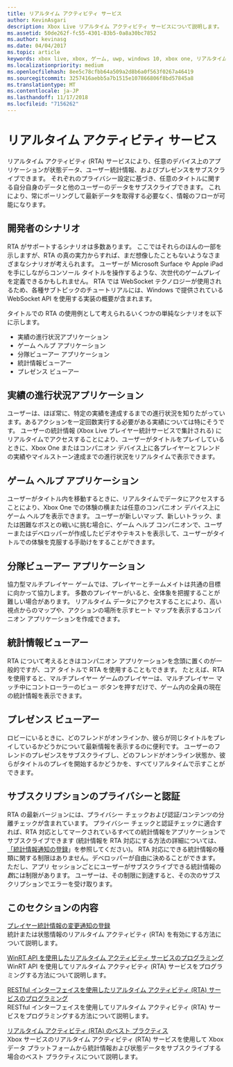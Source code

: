```yaml
---
title: リアルタイム アクティビティ サービス
author: KevinAsgari
description: Xbox Live リアルタイム アクティビティ サービスについて説明します。
ms.assetid: 50de262f-fc55-4301-83b5-0a8a30bc7852
ms.author: kevinasg
ms.date: 04/04/2017
ms.topic: article
keywords: xbox live, xbox, ゲーム, uwp, windows 10, xbox one, リアルタイム アクティビティ サービス
ms.localizationpriority: medium
ms.openlocfilehash: 8ee5c78cfbb64a509a2d8b6a0f563f0267a46419
ms.sourcegitcommit: 3257416aebb5a7b1515e107866806f8bd57845a8
ms.translationtype: MT
ms.contentlocale: ja-JP
ms.lasthandoff: 11/17/2018
ms.locfileid: "7156262"
---
```

# <a name="real-time-activity-service"></a>リアルタイム アクティビティ サービス

リアルタイム アクティビティ (RTA) サービスにより、任意のデバイス上のアプリケーションが状態データ、ユーザー統計情報、およびプレゼンスをサブスクライブできます。 それぞれのプライバシー設定に基づき、任意のタイトルに関する自分自身のデータと他のユーザーのデータをサブスクライブできます。 これにより、常にポーリングして最新データを取得する必要なく、情報のフローが可能になります。


## <a name="developer-scenarios"></a>開発者のシナリオ

RTA がサポートするシナリオは多数あります。 ここではそれらのほんの一部を示しますが、RTA の真の実力からすれば、まだ想像したこともないようなさまざまなシナリオが考えられます。 ユーザーが Microsoft Surface や Apple iPad を手にしながらコンソール タイトルを操作するような、次世代のゲームプレイを定義できるかもしれません。 RTA では WebSocket テクノロジーが使用されるため、各種サブトピックのチュートリアルには、Windows で提供されている WebSocket API を使用する実装の概要が含まれます。

タイトルでの RTA の使用例として考えられるいくつかの単純なシナリオを以下に示します。

-   実績の進行状況アプリケーション
-   ゲーム ヘルプ アプリケーション
-   分隊ビューアー アプリケーション
-   統計情報ビューアー
-   プレゼンス ビューアー


## <a name="achievements-progress-app"></a>実績の進行状況アプリケーション

ユーザーは、ほぼ常に、特定の実績を達成するまでの進行状況を知りたがっています。あるアクションを一定回数実行する必要がある実績については特にそうです。 ユーザーの統計情報 (Xbox Live プレイヤー統計サービスで集計される) にリアルタイムでアクセスすることにより、ユーザーがタイトルをプレイしているときに、Xbox One またはコンパニオン デバイス上に各プレイヤーとフレンドの実績やマイルストーン達成までの進行状況をリアルタイムで表示できます。


## <a name="game-help-app"></a>ゲーム ヘルプ アプリケーション

ユーザーがタイトル内を移動するときに、リアルタイムでデータにアクセスすることにより、Xbox One での体験の横または任意のコンパニオン デバイス上にゲーム ヘルプを表示できます。 ユーザーが新しいマップ、新しいトラック、または困難なボスとの戦いに挑む場合に、ゲーム ヘルプ コンパニオンで、ユーザーまたはデベロッパーが作成したビデオやテキストを表示して、ユーザーがタイトルでの体験を克服する手助けをすることができます。


## <a name="squad-viewer-app"></a>分隊ビューアー アプリケーション

協力型マルチプレイヤー ゲームでは、プレイヤーとチームメイトは共通の目標に向かって協力します。 多数のプレイヤーがいると、全体象を把握することが難しい場合があります。 リアルタイム データにアクセスすることにより、高い視点からのマップや、アクションの場所を示すヒート マップを表示するコンパニオン アプリケーションを作成できます。


## <a name="statistics-viewer"></a>統計情報ビューアー

RTA について考えるときはコンパニオン アプリケーションを念頭に置くのが一般的ですが、コア タイトルで RTA を使用することもできます。 たとえば、RTA を使用すると、マルチプレイヤー ゲームのプレイヤーは、マルチプレイヤー マッチ中にコントローラーのビュー ボタンを押すだけで、ゲーム内の全員の現在の統計情報を表示できます。


## <a name="presence-viewer"></a>プレゼンス ビューアー

ロビーにいるときに、どのフレンドがオンラインか、彼らが同じタイトルをプレイしているかどうかについて最新情報を表示するのに便利です。 ユーザーのフレンドのプレゼンスをサブスクライブし、どのフレンドがオンライン状態か、彼らがタイトルのプレイを開始するかどうかを、すべてリアルタイムで示すことができます。


## <a name="subscription-privacy-and-authorization"></a>サブスクリプションのプライバシーと認証

RTA の最新バージョンには、プライバシー チェックおよび認証/コンテンツの分離チェックが含まれています。 プライバシー チェックと認証チェックに適合すれば、RTA 対応としてマークされているすべての統計情報をアプリケーションでサブスクライブできます  (統計情報を RTA 対応にする方法の詳細については、[「統計情報通知の登録](register-for-stat-notifications.md)」を参照してください)。 RTA 対応にできる統計情報の種類に関する制限はありません。デベロッパーが自由に決めることができます。 ただし、アプリ セッションごとにユーザーがサブスクライブできる統計情報の*数*には制限があります。 ユーザーは、その制限に到達すると、その次のサブスクリプションでエラーを受け取ります。


## <a name="in-this-section"></a>このセクションの内容

[プレイヤー統計情報の変更通知の登録](register-for-stat-notifications.md)  
統計または状態情報のリアルタイム アクティビティ (RTA) を有効にする方法について説明します。

[WinRT API を使用したリアルタイム アクティビティ サービスのプログラミング](programming-the-real-time-activity-service.md)  
WinRT API を使用してリアルタイム アクティビティ (RTA) サービスをプログラミングする方法について説明します。

[RESTful インターフェイスを使用したリアルタイム アクティビティ (RTA) サービスのプログラミング](programming-the-real-time-activity-service.md)  
RESTful インターフェイスを使用してリアルタイム アクティビティ (RTA) サービスをプログラミングする方法について説明します。

[リアルタイム アクティビティ (RTA) のベスト プラクティス](rta-best-practices.md)  
Xbox サービスのリアルタイム アクティビティ (RTA) サービスを使用して Xbox データ プラットフォームから統計情報および状態データをサブスクライブする場合のベスト プラクティスについて説明します。
